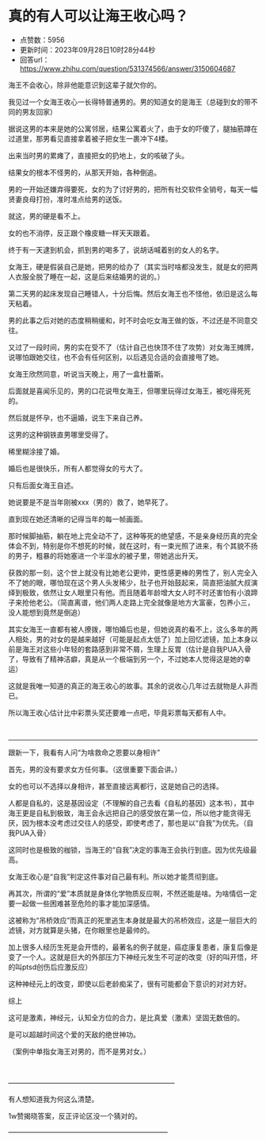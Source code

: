 # 真的有人可以让海王收心吗？
- 点赞数：5956
- 更新时间：2023年09月28日10时28分44秒
- 回答url：https://www.zhihu.com/question/531374566/answer/3150604687
<body>
 <p data-pid="GtEnQXMz">海王不会收心，除非他能意识到这辈子就欠你的。</p>
 <p data-pid="ZhqCI7js">我见过一个女海王收心一长得特普通男的。男的知道女的是海王（总碰到女的带不同的男友回家）</p>
 <p data-pid="xBWFI9Pf">据说这男的本来是她的公寓邻居，结果公寓着火了，由于女的吓傻了，腿抽筋蹲在过道里，那男看见直接拿着被子把女生一裹冲下4楼。</p>
 <p data-pid="rPPaQ_7s">出来当时男的累瘫了，直接把女的扔地上，女的咳破了头。</p>
 <p data-pid="TBwvm_-y">结果女的根本不怪男的，从那天开始，各种倒追。</p>
 <p data-pid="_c1LwUNs">男的一开始还嫌弃得要死，女的为了讨好男的，把所有社交软件全销号，每天一幅贤妻良母打扮，准时准点给男的送饭。</p>
 <p data-pid="IVS6K_fu">就这，男的硬是看不上。</p>
 <p data-pid="1GI-5aa5">女的也不消停，反正跟个橡皮糖一样天天跟着。</p>
 <p data-pid="o4bkWKcg">终于有一天逮到机会，抓到男的喝多了，说胡话喊着别的女人的名字。</p>
 <p data-pid="7_gs5t5E">女海王，硬是假装自己是她，把男的给办了（其实当时啥都没发生，就是女的把两人衣服全脱了睡在一起，这是后来结婚男的说的。）</p>
 <p data-pid="bTBwp8HC">第二天男的起床发现自己睡错人，十分后悔。然后女海王也不怪他，依旧是这么每天粘着。</p>
 <p data-pid="f2Gsv93q">男的此事之后对她的态度稍稍缓和，时不时会吃女海王做的饭，不过还是不同意交往。</p>
 <p data-pid="OE7aO70R">又过了一段时间，男的实在受不了（估计自己也快顶不住了攻势）对女海王摊牌，说哪怕跟她交往，也不会有任何区别，以后遇见合适的会直接甩了她。</p>
 <p data-pid="PbFoYiQw">女海王欣然同意，听说当天晚上，用了一盒杜蕾斯。</p>
 <p data-pid="Hfk84IYq">后面就是喜闻乐见的，男的口花说甩女海王，但哪里玩得过女海王，被吃得死死的。</p>
 <p data-pid="3_1NHizU">然后就是怀孕，也不逼婚，说生下来自己养。</p>
 <p data-pid="-cDLSot0">这男的这种钢铁直男哪里受得了。</p>
 <p data-pid="RlZgg2P_">稀里糊涂接了婚。</p>
 <p data-pid="BU_Vpi8U">婚后也是很快乐，所有人都觉得女的亏大了。</p>
 <p data-pid="T0eu0TWp">只有后面女海王自述。</p>
 <p data-pid="7k0m6q0c">她说要是不是当年刚被xxx（男的）救了，她早死了。</p>
 <p data-pid="Seud4Xnq">直到现在她还清晰的记得当年的每一帧画面。</p>
 <p data-pid="PguELibI">那时候脚抽筋，躺在地上完全动不了，这种等死的绝望感，不是亲身经历真的完全体会不到，特别是你不想死的时候，就在这时，有一束光照了进来，有个其貌不扬的男子，粗暴的将她塞进一个半湿水的被子里，带她逃出升天。</p>
 <p data-pid="m1-zbxUT">获救的那一刻，这个世上就没有比她老公更帅，更性感更棒的男性了，别人完全入不了她的眼，哪怕现在这个男人头发稀少，肚子也开始鼓起来，简直把油腻大叔演绎到极致，依然让女人眼里只有他。而且随着年龄增大女人时不时还害怕有小浪蹄子来抢他老公。（简直离谱，他们两人走路上完全就像是地方大富豪，包养小三，没人能想到竟然是倒追）</p>
 <p data-pid="M5z65y3H">其实女海王一直都有被人撩拨，哪怕婚后也是，但她说真的看不上，这么多年的两人相处，男的对女的是越来越好（可能是起点太低了）加上回忆滤镜，加上本身以前是海王对这些小年轻的套路感到非常不屑，生理上反胃（估计是自我PUA入骨了，导致有了精神洁癖，真是从一个极端到另一个，不过她本人觉得这是她的幸运）</p>
 <p data-pid="iPntyAQ6">这就是我唯一知道的真正的海王收心的故事。其余的说收心几年过去就物是人非而已。</p>
 <p data-pid="oIL_YXOL">所以海王收心估计比中彩票头奖还要难一点吧，毕竟彩票每天都有人中。</p>
 <p class="ztext-empty-paragraph"><br></p>
 <hr>
 <p data-pid="AJY2amUF">跟新一下，我看有人问“为啥救命之恩要以身相许”</p>
 <p data-pid="aGfh_0iX">首先，男的没有要求女方任何事。（这很重要下面会讲。）</p>
 <p data-pid="kjm4qmF6">女的也可以不选择以身相许，甚至直接远离都行，这是她自己的选择。</p>
 <p data-pid="3yWDVXLC">人都是自私的，这是基因设定（不理解的自己去看《自私的基因》这本书），其中海王更是自私到极致，海王会永远把自己的感受放在第一位，所以他才能贪得无厌，因为根本没考虑过交往人的感受，即使考虑了，那也是以“自我”为优先。（自我PUA入骨）</p>
 <p data-pid="k5vj56KN">这同时也是极致的枷锁，当海王的“自我”决定的事海王会执行到底。因为优先级最高。</p>
 <p data-pid="QxrBUieQ">女海王收心是“自我”判定这件事对自己最有利。所以她才能贯彻到底。</p>
 <p data-pid="3JyezMyU">再其次，所谓的“爱”本质就是身体化学物质反应啊，不然还能是啥。为啥情侣一定要一起做一些困难甚至危险的事才能加深感情。</p>
 <p data-pid="AC7t6UPv">这被称为“吊桥效应”而真正的死里逃生本身就是最大的吊桥效应，这是一层巨大的滤镜，对方就算是头猪，在你眼里也是最帅的。</p>
 <p data-pid="MRwVeOgn">加上很多人经历生死是会开悟的，最著名的例子就是，癌症康复患者，康复后像是变了一个人。这就是巨大的外部压力下神经元发生不可逆的改变（好的叫开悟，坏的叫ptsd创伤后应激反应）</p>
 <p data-pid="ELhgcv9x">这种神经元上的改变，即使以后老龄痴呆了，很有可能都会下意识的对对方好。</p>
 <p data-pid="4wM6WV_U">综上</p>
 <p data-pid="ovn2ZYba">这可是激素，神经元，认知全方位的合力，是比真爱（激素）坚固无数倍的。</p>
 <p data-pid="s4UCOwag">是可以超越时间这个爱的天敌的绝世神功。</p>
 <p data-pid="3OWtLnzx">（案例中单指女海王对男的，而不是男对女。）</p>
 <p class="ztext-empty-paragraph"><br></p>
 <p data-pid="KuhfQbuK">————————————————————————</p>
 <p data-pid="as-MYH2D">有人想知道我为何这么清楚。</p>
 <p data-pid="N-H8B0uj">1w赞揭晓答案，反正评论区没一个猜对的。</p>
 <p data-pid="Pv38tlEA">———————————————————————</p>
</body>